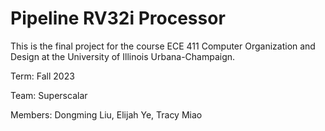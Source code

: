 # Pipeline RV32i Processor

This is the final project for the course ECE 411 Computer Organization and Design at the University of Illinois Urbana-Champaign.

Term: Fall 2023

Team: Superscalar 

Members: Dongming Liu, Elijah Ye, Tracy Miao

